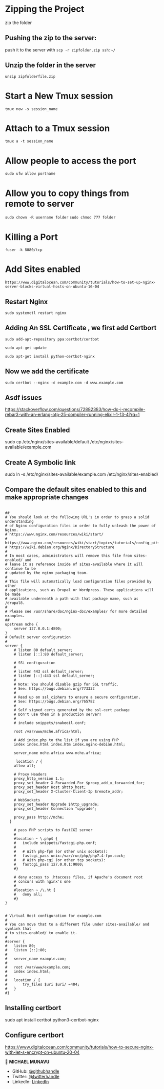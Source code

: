 # Zipping the Project

zip the folder

## Pushing the zip to the server:

push it to the server with `scp -r zipfolder.zip ssh:~/`

## Unzip the folder in the server

`unzip zipfolderfile.zip`

# Start a New Tmux session

`tmux new -s session_name`

# Attach to a Tmux session

`tmux a -t session_name`

# Allow people to access the port

`sudo ufw allow portname`

# Allow you to copy things from remote to server

`sudo chown -R username folder`
`sudo chmod 777 folder`

# Killing a Port
`fuser -k 8080/tcp`


# Add Sites enabled
`https://www.digitalocean.com/community/tutorials/how-to-set-up-nginx-server-blocks-virtual-hosts-on-ubuntu-16-04`

## Restart Nginx

`sudo systemctl restart nginx`

## Adding An SSL Certificate , we first add Certbort

`sudo add-apt-repository ppa:certbot/certbot`

`sudo apt-get update`

`sudo apt-get install python-certbot-nginx`

## Now we add the certificate

`sudo certbot --nginx -d example.com -d www.example.com`

## Asdf issues

https://stackoverflow.com/questions/72882383/how-do-i-recompile-rebar3-with-an-erlang-otp-25-compiler-running-elixir-1-13-4?rq=1


## Create Sites Enabled
sudo cp /etc/nginx/sites-available/default /etc/nginx/sites-available/example.com

## Create  A Symbolic link
sudo ln -s /etc/nginx/sites-available/example.com /etc/nginx/sites-enabled/


## Compare the default sites enabled to this and make appropriate changes

````

##
# You should look at the following URL's in order to grasp a solid understanding
# of Nginx configuration files in order to fully unleash the power of Nginx.
# https://www.nginx.com/resources/wiki/start/
# https://www.nginx.com/resources/wiki/start/topics/tutorials/config_pitfalls/
# https://wiki.debian.org/Nginx/DirectoryStructure
#
# In most cases, administrators will remove this file from sites-enabled/ and
# leave it as reference inside of sites-available where it will continue to be
# updated by the nginx packaging team.
#
# This file will automatically load configuration files provided by other
# applications, such as Drupal or Wordpress. These applications will be made
# available underneath a path with that package name, such as /drupal8.
#
# Please see /usr/share/doc/nginx-doc/examples/ for more detailed examples.
##
upstream mche {
    server 127.0.0.1:4800;
}
# Default server configuration
#
server {
	# listen 80 default_server;
	# listen [::]:80 default_server;

	# SSL configuration
	#
	# listen 443 ssl default_server;
	# listen [::]:443 ssl default_server;
	#
	# Note: You should disable gzip for SSL traffic.
	# See: https://bugs.debian.org/773332
	#
	# Read up on ssl_ciphers to ensure a secure configuration.
	# See: https://bugs.debian.org/765782
	#
	# Self signed certs generated by the ssl-cert package
	# Don't use them in a production server!
	#
	# include snippets/snakeoil.conf;

	root /var/www/mche.africa/html;

	# Add index.php to the list if you are using PHP
	index index.html index.htm index.nginx-debian.html;

	server_name mche.africa www.mche.africa;

	 location / {
    allow all;

    # Proxy Headers
    proxy_http_version 1.1;
    proxy_set_header X-Forwarded-For $proxy_add_x_forwarded_for;
    proxy_set_header Host $http_host;
    proxy_set_header X-Cluster-Client-Ip $remote_addr;

    # WebSockets
    proxy_set_header Upgrade $http_upgrade;
    proxy_set_header Connection "upgrade";

    proxy_pass http://mche;
  }

	# pass PHP scripts to FastCGI server
	#
	#location ~ \.php$ {
	#	include snippets/fastcgi-php.conf;
	#
	#	# With php-fpm (or other unix sockets):
	#	fastcgi_pass unix:/var/run/php/php7.4-fpm.sock;
	#	# With php-cgi (or other tcp sockets):
	#	fastcgi_pass 127.0.0.1:9000;
	#}

	# deny access to .htaccess files, if Apache's document root
	# concurs with nginx's one
	#
	#location ~ /\.ht {
	#	deny all;
	#}
}


# Virtual Host configuration for example.com
#
# You can move that to a different file under sites-available/ and symlink that
# to sites-enabled/ to enable it.
#
#server {
#	listen 80;
#	listen [::]:80;
#
#	server_name example.com;
#
#	root /var/www/example.com;
#	index index.html;
#
#	location / {
#		try_files $uri $uri/ =404;
#	}
#}
````

## Installing certbort

sudo apt install certbot python3-certbot-nginx


## Configure certbort
https://www.digitalocean.com/community/tutorials/how-to-secure-nginx-with-let-s-encrypt-on-ubuntu-20-04










👤 **MICHAEL MUNAVU**

- GitHub: [@githubhandle](https://github.com/MICHAELMUNAVU83)
- Twitter: [@twitterhandle](https://twitter.com/MichaelTrance1)
- LinkedIn: [LinkedIn](https://www.linkedin.com/in/michael-munavu-78703a218/)
